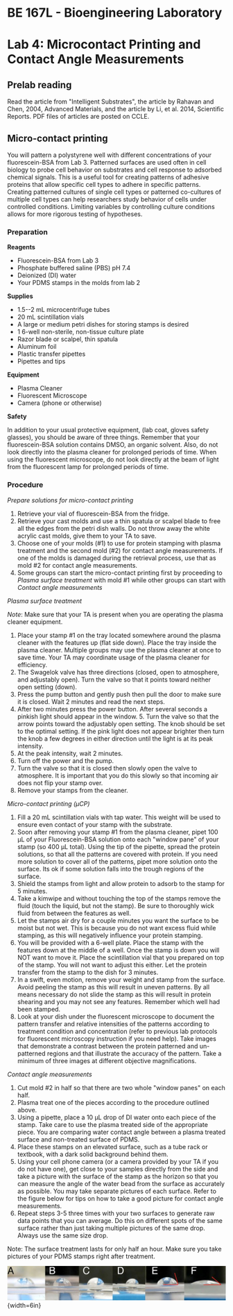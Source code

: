 # BE 167L - Bioengineering Laboratory

# Lab 4: Microcontact Printing and Contact Angle Measurements

## Prelab reading

Read the article from "Intelligent Substrates", the article by Rahavan and Chen, 2004, Advanced Materials, and the article by Li, et al. 2014, Scientific Reports. PDF files of articles are posted on CCLE.

## Micro-contact printing

You will pattern a polystyrene well with different concentrations of your fluorescein-BSA from Lab 3. Patterned surfaces are used often in cell biology to probe cell behavior on substrates and cell response to adsorbed chemical signals. This is a useful tool for creating patterns of adhesive proteins that allow specific cell types to adhere in specific patterns. Creating patterned cultures of single cell types or patterned co-cultures of multiple cell types can help researchers study behavior of cells under controlled conditions. Limiting variables by controlling culture conditions allows for more rigorous testing of hypotheses.

### Preparation

**Reagents**

- Fluorescein-BSA from Lab 3
- Phosphate buffered saline (PBS) pH 7.4
- Deionized (DI) water
- Your PDMS stamps in the molds from lab 2

**Supplies**

- 1.5--2 mL microcentrifuge tubes
- 20 mL scintillation vials
- A large or medium petri dishes for storing stamps is desired
- 1 6-well non-sterile, non-tissue culture plate
- Razor blade or scalpel, thin spatula
- Aluminum foil
- Plastic transfer pipettes
- Pipettes and tips

**Equipment**

- Plasma Cleaner
- Fluorescent Microscope
- Camera (phone or otherwise)

**Safety**

In addition to your usual protective equipment, (lab coat, gloves safety glasses), you should be aware of three things. Remember that your fluorescein-BSA solution contains DMSO, an organic solvent. Also, do not look directly into the plasma cleaner for prolonged periods of time. When using the fluorescent microscope, do not look directly at the beam of light from the fluorescent lamp for prolonged periods of time.

### Procedure

*Prepare solutions for micro-contact printing*

1. Retrieve your vial of fluorescein-BSA from the fridge.
2. Retrieve your cast molds and use a thin spatula or scalpel blade to free all the edges from the petri dish walls. Do not throw away the white acrylic cast molds, give them to your TA to save.
3. Choose one of your molds (#1) to use for protein stamping with plasma treatment and the second mold (#2) for contact angle measurements. If one of the molds is damaged during the retrieval process, use that as mold #2 for contact angle measurements.
4. Some groups can start the micro-contact printing first by proceeding to *Plasma surface treatment* with mold #1 while other groups can start with *Contact angle measurements*

*Plasma surface treatment*

*Note*: Make sure that your TA is present when you are operating the plasma cleaner equipment.

1. Place your stamp #1 on the tray located somewhere around the plasma cleaner with the features up (flat side down). Place the tray inside the plasma cleaner. Multiple groups may use the plasma cleaner at once to save time. Your TA may coordinate usage of the plasma cleaner for efficiency.
2. The Swagelok valve has three directions (closed, open to atmosphere, and adjustably open). Turn the valve so that it points toward neither open setting (down).
3. Press the pump button and gently push then pull the door to make sure it is closed. Wait 2 minutes and read the next steps.
4. After two minutes press the power button. After several seconds a pinkish light should appear in the window. 5. Turn the valve so that the arrow points toward the adjustably open setting. The knob should be set to the optimal setting. If the pink light does not appear brighter then turn the knob a few degrees in either direction until the light is at its peak intensity.
5. At the peak intensity, wait 2 minutes.
6. Turn off the power and the pump.
7. Turn the valve so that it is closed then slowly open the valve to atmosphere. It is important that you do this slowly so that incoming air does not flip your stamp over.
8. Remove your stamps from the cleaner.

*Micro-contact printing (µCP)*

1. Fill a 20 mL scintillation vials with tap water. This weight will be used to ensure even contact of your stamp with the substrate.
2. Soon after removing your stamp \#1 from the plasma cleaner, pipet 100 µL of your Fluorescein-BSA solution onto each "window pane" of your stamp (so 400 µL total). Using the tip of the pipette, spread the protein solutions, so that all the patterns are covered with protein. If you need more solution to cover all of the patterns, pipet more solution onto the surface. Its ok if some solution falls into the trough regions of the surface.
3. Shield the stamps from light and allow protein to adsorb to the stamp for 5 minutes.
4. Take a kimwipe and without touching the top of the stamps remove the fluid (touch the liquid, but not the stamp). Be sure to thoroughly wick fluid from between the features as well.
5. Let the stamps air dry for a couple minutes you want the surface to be moist but not wet. This is because you do not want excess fluid while stamping, as this will negatively influence your protein stamping.
6. You will be provided with a 6-well plate. Place the stamp with the features down at the middle of a well. Once the stamp is down you will NOT want to move it. Place the scintillation vial that you prepared on top of the stamp. You will not want to adjust this either. Let the protein transfer from the stamp to the dish for 3 minutes.
7. In a swift, even motion, remove your weight and stamp from the surface. Avoid peeling the stamp as this will result in uneven patterns. By all means necessary do not slide the stamp as this will result in protein shearing and you may not see any features. Remember which well had been stamped.
8. Look at your dish under the fluorescent microscope to document the pattern transfer and relative intensities of the patterns according to treatment condition and concentration (refer to previous lab protocols for fluorescent microscopy instruction if you need help). Take images that demonstrate a contrast between the protein patterned and un-patterned regions and that illustrate the accuracy of the pattern. Take a minimum of three images at different objective magnifications.

*Contact angle measurements*

1. Cut mold #2 in half so that there are two whole "window panes" on each half.
2. Plasma treat one of the pieces according to the procedure outlined above.
3. Using a pipette, place a 10 µL drop of DI water onto each piece of the stamp. Take care to use the plasma treated side of the appropriate piece. You are comparing water contact angle between a plasma treated surface and non-treated surface of PDMS.
4. Place these stamps on an elevated surface, such as a tube rack or textbook, with a dark solid background behind them.
5. Using your cell phone camera (or a camera provided by your TA if you do not have one), get close to your samples directly from the side and take a picture with the surface of the stamp as the horizon so that you can measure the angle of the water bead from the surface as accurately as possible. You may take separate pictures of each surface. Refer to the figure below for tips on how to take a good picture for contact angle measurements.
6.  Repeat steps 3-5 three times with your two surfaces to generate raw data points that you can average. Do this on different spots of the same surface rather than just taking multiple pictures of the same drop. Always use the same size drop.

Note: The surface treatment lasts for only half an hour. Make sure you take pictures of your PDMS stamps right after treatment.

![**Figure 1**: Try to use a dark background placed close to your drop for good contrast. It is difficult to see the edges in A. Get as perpendicular as possible to your drop surface so that it becomes a horizon line that you can reproduce between different drops and surfaces. Otherwise you may not be able to compare the angles that you measure adequately. Make sure that your drop is in focus so that you can draw a clear angle at the edge of your drops like E and F.](labs/graphics/contact-angle.jpg){width=6in}






